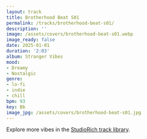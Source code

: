 ```yaml
---
layout: track
title: Brotherhood Beat S01
permalink: /tracks/brotherhood-beat-s01/
description: ''
image: /assets/covers/brotherhood-beat-s01.webp
image_ready: false
date: 2025-01-01
duration: '2:03'
album: Stranger Vibes
mood:
- Dreamy
- Nostalgic
genre:
- lo-fi
- indie
- chill
bpm: 93
key: Bb
image_jpg: /assets/covers/brotherhood-beat-s01.jpg
---
```


Explore more vibes in the [StudioRich track library](/tracks/).
